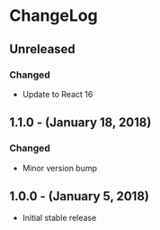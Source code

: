 ChangeLog
=========

Unreleased
-----------------
### Changed
* Update to React 16

1.1.0 - (January 18, 2018)
------------------
### Changed
* Minor version bump

1.0.0 - (January 5, 2018)
------------------
* Initial stable release
